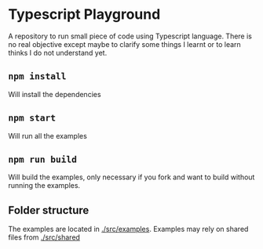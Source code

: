 Typescript Playground
=====================

A repository to run small piece of code using Typescript language. There is no real objective except maybe to clarify some things I learnt or to learn thinks I do not understand yet.

## `npm install`

Will install the dependencies

## `npm start`

Will run all the examples

## `npm run build`

Will build the examples, only necessary if you fork and want to build without running the examples.

## Folder structure

The examples are located in [./src/examples](./src/examples). Examples may rely on shared files from [./src/shared](./src/shared)

